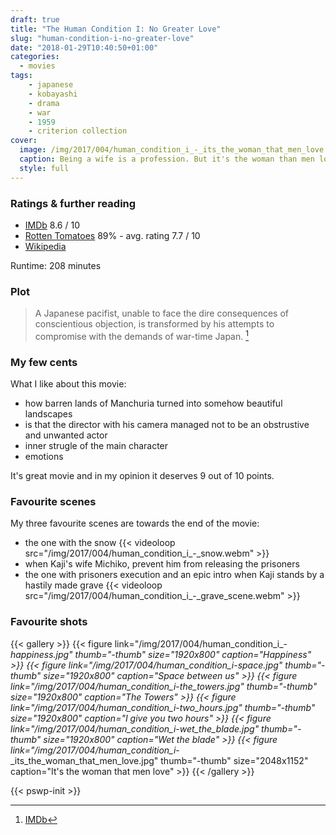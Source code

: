 ```yaml
---
draft: true
title: "The Human Condition I: No Greater Love"
slug: "human-condition-i-no-greater-love"
date: "2018-01-29T10:40:50+01:00"
categories:
  - movies
tags:
    - japanese
    - kobayashi
    - drama
    - war
    - 1959
    - criterion collection
cover:
  image: /img/2017/004/human_condition_i_-_its_the_woman_that_men_love.jpg
  caption: Being a wife is a profession. But it's the woman than men love.
  style: full
---
```


### Ratings & further reading

* [IMDb](http://www.imdb.com/title/tt0053114/)  8.6 / 10
* [Rotten Tomatoes](https://www.rottentomatoes.com/m/ningen_no_joken_i/) 89% - avg. rating 7.7 / 10
* [Wikipedia](https://en.wikipedia.org/wiki/The_Human_Condition_(film_series)#No_Greater_Love)

Runtime: 208 minutes


### Plot

> A Japanese pacifist, unable to face the dire consequences of conscientious
> objection, is transformed by his attempts to compromise with the demands of
> war-time Japan. [^1]


### My few cents

What I like about this movie:

* how barren lands of Manchuria turned into somehow beautiful landscapes
* is that the director with his camera managed not to be an obstrustive and unwanted actor
* inner strugle of the main character
* emotions

It's great movie and in my opinion it deserves 9 out of 10 points.

### Favourite scenes

My three favourite scenes are towards the end of the movie:

* the one with the snow
{{< videoloop src="/img/2017/004/human_condition_i_-_snow.webm" >}}
* when Kaji's wife Michiko, prevent him from releasing the prisoners
* the one with prisoners execution and an epic intro when Kaji stands by a hastily made grave
{{< videoloop src="/img/2017/004/human_condition_i_-_grave_scene.webm" >}}


### Favourite shots

{{< gallery >}}
{{< figure link="/img/2017/004/human_condition_i_-_happiness.jpg" thumb="-thumb" size="1920x800" caption="Happiness" >}}
{{< figure link="/img/2017/004/human_condition_i_-_space.jpg" thumb="-thumb" size="1920x800" caption="Space between us" >}}
{{< figure link="/img/2017/004/human_condition_i_-_the_towers.jpg" thumb="-thumb" size="1920x800" caption="The Towers" >}}
{{< figure link="/img/2017/004/human_condition_i_-_two_hours.jpg" thumb="-thumb" size="1920x800" caption="I give you two hours" >}}
{{< figure link="/img/2017/004/human_condition_i_-_wet_the_blade.jpg" thumb="-thumb" size="1920x800" caption="Wet the blade" >}}
{{< figure link="/img/2017/004/human_condition_i_-_its_the_woman_that_men_love.jpg" thumb="-thumb" size="2048x1152" caption="It's the woman that men love" >}}
{{< /gallery >}}

{{< pswp-init >}}

[^1]: [IMDb](http://www.imdb.com/title/tt0053114/)
